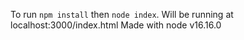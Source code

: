 To run `npm install` then
`node index`.
Will be running at localhost:3000/index.html
Made with node v16.16.0
